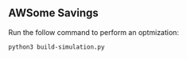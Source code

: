 ## AWSome Savings


Run the follow command to perform an optmization:
```
python3 build-simulation.py
```


